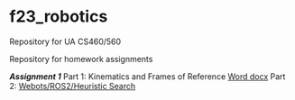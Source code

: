 # f23_robotics
Repository for UA CS460/560

Repository for homework assignments

***Assignment 1***
Part 1: Kinematics and Frames of Reference [Word docx](Homework1.docx)
Part 2: [Webots/ROS2/Heuristic Search](webots_ros2_homework1_python/README.md)
